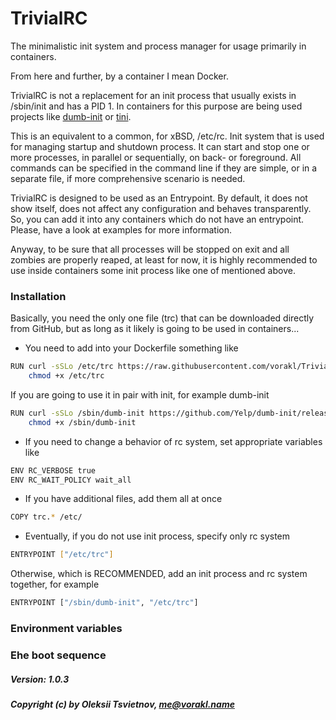 # TrivialRC

The minimalistic init system and process manager for usage primarily in containers.

From here and further, by a container I mean Docker.

TrivialRC is not a replacement for an init process that usually exists in /sbin/init
and has a PID 1. In containers for this purpose are being used projects like
[dumb-init](https://github.com/Yelp/dumb-init) or [tini](https://github.com/krallin/tini).

This is an equivalent to a common, for xBSD, /etc/rc. Init system that is used for
managing startup and shutdown process. It can start and stop one or more processes,
in parallel or sequentially, on back- or foreground. All commands can be specified
in the command line if they are simple, or in a separate file, if more comprehensive
scenario is needed.

TrivialRC is designed to be used as an Entrypoint. By default, it does not show itself,
does not affect any configuration and behaves transparently. So, you can add it into
any containers which do not have an entrypoint. Please, have a look at examples for more information.

Anyway, to be sure that all processes will be stopped on exit and all zombies are properly reaped,
at least for now, it is highly recommended to use inside containers some init process like one
of mentioned above.


### Installation

Basically, you need the only one file (trc) that can be downloaded directly from GitHub,
but as long as it likely is going to be used in containers...

- You need to add into your Dockerfile something like

```bash
RUN curl -sSLo /etc/trc https://raw.githubusercontent.com/vorakl/TrivialRC/master/trc && \
    chmod +x /etc/trc
```

If you are going to use it in pair with init, for example dumb-init

```bash
RUN curl -sSLo /sbin/dumb-init https://github.com/Yelp/dumb-init/releases/download/v1.0.1/dumb-init_1.0.1_amd64 && \
    chmod +x /sbin/dumb-init
```

- If you need to change a behavior of rc system, set appropriate variables like

```bash
ENV RC_VERBOSE true
ENV RC_WAIT_POLICY wait_all
```

- If you have additional files, add them all at once

```bash
COPY trc.* /etc/
```

- Eventually, if you do not use init process, specify only rc system

```bash
ENTRYPOINT ["/etc/trc"]
```

Otherwise, which is RECOMMENDED, add an init process and rc system together, for example

```bash
ENTRYPOINT ["/sbin/dumb-init", "/etc/trc"]
```

### Environment variables

### Еhe boot sequence


##### Version: 1.0.3
##### Copyright (c) by Oleksii Tsvietnov, me@vorakl.name
